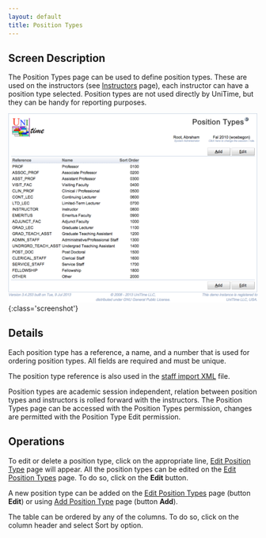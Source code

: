 ```yaml
---
layout: default
title: Position Types
---
```



## Screen Description

The Position Types page can be used to define position types. These are used on the instructors (see [Instructors](instructors) page), each instructor can have a position type selected. Position types are not used directly by UniTime, but they can be handy for reporting purposes.

![Position Types](images/position-types-1.png){:class='screenshot'}

## Details

Each position type has a reference, a name, and a number that is used for ordering position types. All fields are required and must be unique.

The position type reference is also used in the [staff import XML](https://www.unitime.org/interface/staffImport.xml) file.

Position types are academic session independent, relation between position types and instructors is rolled forward with the instructors. The Position Types page can be accessed with the Position Types permission, changes are permitted with the Position Type Edit permission.

## Operations

To edit or delete a position type, click on the appropriate line, [Edit Position Type](edit-position-type) page will appear. All the position types can be edited on the [Edit Position Types](edit-position-types) page. To do so, click on the **Edit** button.


A new position type can be added on the [Edit Position Types](edit-position-types) page (button **Edit**) or using [Add Position Type](add-position-type) page (button **Add**).

The table can be ordered by any of the columns. To do so, click on the column header and select Sort by <column name> option.
